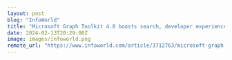 ```yaml
---
layout: post
blog: "InfoWorld"
title: "Microsoft Graph Toolkit 4.0 boosts search, developer experience"
date: 2024-02-13T20:29:00Z
image: images/infoworld.png
remote_url: "https://www.infoworld.com/article/3712763/microsoft-graph-toolkit-40-boosts-search-developer-experience.html#tk.rss_applicationdevelopment"
---
```

